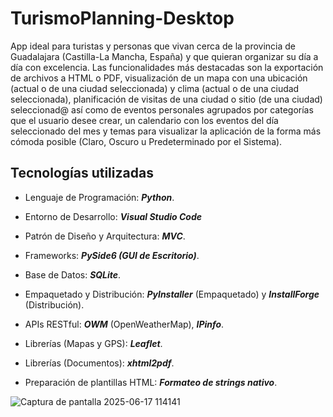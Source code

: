 # TurismoPlanning-Desktop

App ideal para turistas y personas que vivan cerca de la provincia de Guadalajara (Castilla-La Mancha, España) y que quieran organizar su día a día con excelencia. Las funcionalidades más destacadas son la exportación de archivos a HTML o PDF, visualización de un mapa con una ubicación (actual o de una ciudad seleccionada) y clima (actual o de una ciudad seleccionada), planificación de visitas de una ciudad o sitio (de una ciudad) seleccionad@ así como de eventos personales agrupados por categorías que el usuario desee crear, un calendario con los eventos del día seleccionado del mes y temas para visualizar la aplicación de la forma más cómoda posible (Claro, Oscuro u Predeterminado por el Sistema).

## Tecnologías utilizadas

- Lenguaje de Programación: **_Python_**.  
- Entorno de Desarrollo: **_Visual Studio Code_**  
- Patrón de Diseño y Arquitectura: **_MVC_**.  

- Frameworks: **_PySide6 (GUI de Escritorio)_**.  
- Base de Datos: **_SQLite_**.  
- Empaquetado y Distribución: **_PyInstaller_** (Empaquetado) y **_InstallForge_** (Distribución).  
  
- APIs RESTful: **_OWM_** (OpenWeatherMap), **_IPinfo_**.  
- Librerías (Mapas y GPS): **_Leaflet_**.  

- Librerías (Documentos): **_xhtml2pdf_**.  
- Preparación de plantillas HTML: **_Formateo de strings nativo_**.  

![Captura de pantalla 2025-06-17 114141](https://github.com/user-attachments/assets/95c131f5-6936-4565-b80a-ff728e2d9d2c)
